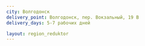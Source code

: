 ```yaml
---
city: Волгодонск
delivery_point: Волгодонск, пер. Вокзальный, 19 В 
delivery_days: 5-7 рабочих дней

layout: region_reduktor
---
```

